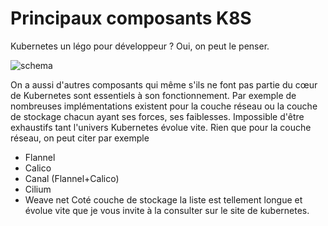 # Principaux composants K8S
Kubernetes un légo pour développeur ? Oui, on peut le penser.

![schema](https://obeyler.github.io/Formation-K8S/images/architecture-K8S.drawio.svg)

On a aussi d'autres composants qui même s'ils ne font pas partie du cœur de Kubernetes sont essentiels  à son fonctionnement.
Par exemple de nombreuses implémentations existent pour la couche réseau ou la couche de stockage chacun ayant ses forces, ses faiblesses. Impossible d'être exhaustifs tant l'univers Kubernetes évolue vite.
Rien que pour la couche réseau, on peut citer par exemple
- Flannel 
- Calico 
- Canal (Flannel+Calico)
- Cilium
- Weave net
Coté couche de stockage la liste est tellement longue et évolue vite que je vous invite à la consulter sur le site de kubernetes.
